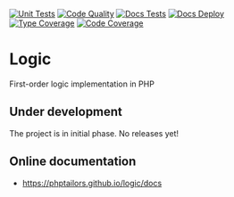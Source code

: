 [![Unit Tests](https://github.com/phptailors/logic/workflows/Unit%20Tests/badge.svg?branch=master&event=push)](https://github.com/phptailors/logic/actions?query=workflow%3A%22Unit+Tests%22+branch%3Amaster)
[![Code Quality](https://github.com/phptailors/logic/workflows/Code%20Quality/badge.svg?branch=master&event=push)](https://github.com/phptailors/logic/actions?query=workflow%3A%22Code+Quality%22+branch%3Amaster)
[![Docs Tests](https://github.com/phptailors/logic/workflows/Docs%20Tests/badge.svg?branch=master&event=push)](https://github.com/phptailors/logic/actions?query=workflow%3A%22Docs+Tests%22+branch%3Amaster)
[![Docs Deploy](https://github.com/phptailors/logic/workflows/Docs%20Deploy/badge.svg?branch=master&event=push)](https://github.com/phptailors/logic/actions?query=workflow%3A%22Docs+Deploy%22+branch%3Amaster)
[![Type Coverage](https://shepherd.dev/github/phptailors/logic/coverage.svg)](https://shepherd.dev/github/phptailors/logic)
[![Code Coverage](https://codecov.io/gh/phptailors/logic/branch/master/graph/badge.svg?token=D1RZ1XLBIC)](https://codecov.io/gh/phptailors/logic)

# Logic

First-order logic implementation in PHP

## Under development

The project is in initial phase. No releases yet!

## Online documentation

- https://phptailors.github.io/logic/docs

